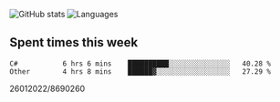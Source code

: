 ![GitHub stats](https://github-readme-stats.vercel.app/api?username=emipa606&theme=github_dark&show_icons=true) 
![Languages](https://github-readme-stats.vercel.app/api/top-langs/?username=emipa606&theme=github_dark&layout=compact)

## Spent times this week
<!--START_SECTION:waka-->

```text
C#           6 hrs 6 mins    ██████████░░░░░░░░░░░░░░░   40.28 %
Other        4 hrs 8 mins    ██████▓░░░░░░░░░░░░░░░░░░   27.29 %
```

<!--END_SECTION:waka-->


26012022/8690260
